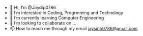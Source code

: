 - 👋 Hi, I’m @Jaydip0786
- 👀 I’m interested in Coding, Progrmming and Technology
- 🌱 I’m currently learning Computer Engineering
- 💞️ I’m looking to collaborate on ...
- 📫 How to reach me through my email jaysinh0786@gmail.com

<!---
Jaydip0786/Jaydip0786 is a ✨ special ✨ repository because its `README.md` (this file) appears on your GitHub profile.
You can click the Preview link to take a look at your changes.
--->
